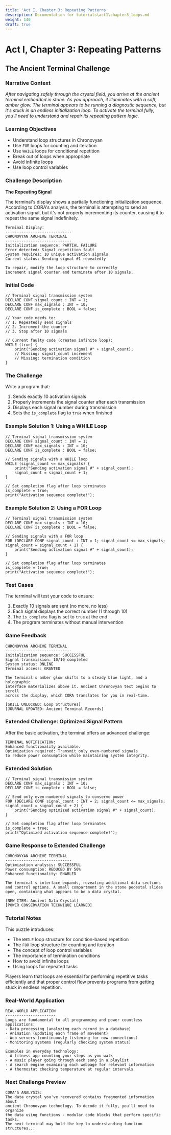 ```yaml
---
title: 'Act I, Chapter 3: Repeating Patterns'
description: Documentation for tutorials\act1\chapter3_loops.md
weight: 140
draft: true
---
```


# Act I, Chapter 3: Repeating Patterns

## The Ancient Terminal Challenge

### Narrative Context

*After navigating safely through the crystal field, you arrive at the ancient terminal embedded in stone. As you approach, it illuminates with a soft, amber glow. The terminal appears to be running a diagnostic sequence, but it's stuck in an endless initialization loop. To activate the terminal fully, you'll need to understand and repair its repeating pattern logic.*

### Learning Objectives

- Understand loop structures in Chronovyan
- Use `FOR` loops for counting and iteration
- Use `WHILE` loops for conditional repetition
- Break out of loops when appropriate
- Avoid infinite loops
- Use loop control variables

### Challenge Description

**The Repeating Signal**

The terminal's display shows a partially functioning initialization sequence. According to CORA's analysis, the terminal is attempting to send an activation signal, but it's not properly incrementing its counter, causing it to repeat the same signal indefinitely.

```
Terminal Display:
-----------------------------
CHRONOVYAN ARCHIVE TERMINAL
-----------------------------
Initialization sequence: PARTIAL FAILURE
Error detected: Signal repetition fault
System requires: 10 unique activation signals
Current status: Sending signal #1 repeatedly

To repair, modify the loop structure to correctly 
increment signal counter and terminate after 10 signals.
```

### Initial Code

```
// Terminal signal transmission system
DECLARE CONF signal_count : INT = 1;
DECLARE CONF max_signals : INT = 10;
DECLARE CONF is_complete : BOOL = false;

// Your code needs to:
// 1. Repeatedly send signals
// 2. Increment the counter
// 3. Stop after 10 signals

// Current faulty code (creates infinite loop):
WHILE (true) {
    print("Sending activation signal #" + signal_count);
    // Missing: signal_count increment
    // Missing: termination condition
}
```

### The Challenge

Write a program that:
1. Sends exactly 10 activation signals
2. Properly increments the signal counter after each transmission
3. Displays each signal number during transmission
4. Sets the `is_complete` flag to `true` when finished

### Example Solution 1: Using a WHILE Loop

```
// Terminal signal transmission system
DECLARE CONF signal_count : INT = 1;
DECLARE CONF max_signals : INT = 10;
DECLARE CONF is_complete : BOOL = false;

// Sending signals with a WHILE loop
WHILE (signal_count <= max_signals) {
    print("Sending activation signal #" + signal_count);
    signal_count = signal_count + 1;
}

// Set completion flag after loop terminates
is_complete = true;
print("Activation sequence complete!");
```

### Example Solution 2: Using a FOR Loop

```
// Terminal signal transmission system
DECLARE CONF max_signals : INT = 10;
DECLARE CONF is_complete : BOOL = false;

// Sending signals with a FOR loop
FOR (DECLARE CONF signal_count : INT = 1; signal_count <= max_signals; signal_count = signal_count + 1) {
    print("Sending activation signal #" + signal_count);
}

// Set completion flag after loop terminates
is_complete = true;
print("Activation sequence complete!");
```

### Test Cases

The terminal will test your code to ensure:
1. Exactly 10 signals are sent (no more, no less)
2. Each signal displays the correct number (1 through 10)
3. The `is_complete` flag is set to `true` at the end
4. The program terminates without manual intervention

### Game Feedback

```
CHRONOVYAN ARCHIVE TERMINAL
-----------------------------
Initialization sequence: SUCCESSFUL
Signal transmission: 10/10 completed
System status: ONLINE
Terminal access: GRANTED

The terminal's amber glow shifts to a steady blue light, and a holographic
interface materializes above it. Ancient Chronovyan text begins to scroll 
across the display, which CORA translates for you in real-time.

[SKILL UNLOCKED: Loop Structures]
[JOURNAL UPDATED: Ancient Terminal Records]
```

### Extended Challenge: Optimized Signal Pattern

After the basic activation, the terminal offers an advanced challenge:

```
TERMINAL NOTIFICATION:
Enhanced functionality available.
Optimization required: Transmit only even-numbered signals
to reduce power consumption while maintaining system integrity.
```

### Extended Solution

```
// Terminal signal transmission system
DECLARE CONF max_signals : INT = 10;
DECLARE CONF is_complete : BOOL = false;

// Send only even-numbered signals to conserve power
FOR (DECLARE CONF signal_count : INT = 2; signal_count <= max_signals; signal_count = signal_count + 2) {
    print("Sending optimized activation signal #" + signal_count);
}

// Set completion flag after loop terminates
is_complete = true;
print("Optimized activation sequence complete!");
```

### Game Response to Extended Challenge

```
CHRONOVYAN ARCHIVE TERMINAL
-----------------------------
Optimization analysis: SUCCESSFUL
Power consumption: REDUCED BY 50%
Enhanced functionality: ENABLED

The terminal's interface expands, revealing additional data sections
and control options. A small compartment in the stone pedestal slides
open, containing what appears to be a data crystal.

[NEW ITEM: Ancient Data Crystal]
[POWER CONSERVATION TECHNIQUE LEARNED]
```

### Tutorial Notes

This puzzle introduces:
- The `WHILE` loop structure for condition-based repetition
- The `FOR` loop structure for counting and iteration
- The concept of loop control variables
- The importance of termination conditions
- How to avoid infinite loops
- Using loops for repeated tasks

Players learn that loops are essential for performing repetitive tasks efficiently and that proper control flow prevents programs from getting stuck in endless repetition.

### Real-World Application

```
REAL-WORLD APPLICATION
----------------------
Loops are fundamental to all programming and power countless applications:
- Data processing (analyzing each record in a database)
- Animation (updating each frame of movement)
- Web servers (continuously listening for new connections)
- Monitoring systems (regularly checking system status)

Examples in everyday technology:
- A fitness app counting your steps as you walk
- A music player going through each song in a playlist
- A search engine examining each webpage for relevant information
- A thermostat checking temperature at regular intervals
```

### Next Challenge Preview

```
CORA'S ANALYSIS:
The data crystal you've recovered contains fragmented information about
ancient Chronovyan technology. To decode it fully, you'll need to organize
the data using functions - modular code blocks that perform specific tasks.
The next terminal may hold the key to understanding function structures...
```